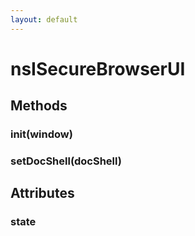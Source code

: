 ```yaml
---
layout: default
---
```


# nsISecureBrowserUI #

## Methods ##

### init(window) ###

### setDocShell(docShell) ###

## Attributes ##

### state ###
